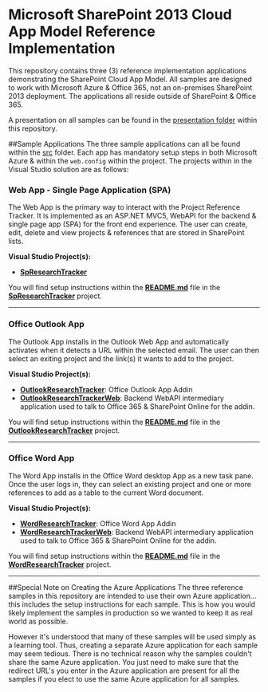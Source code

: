 Microsoft SharePoint 2013 Cloud App Model Reference Implementation
===========

This repository contains three (3) reference implementation applications demonstrating the SharePoint Cloud App Model. All samples are designed to work with Microsoft Azure & Office 365, not an on-premises SharePoint 2013 deployment. The applications all reside outside of SharePoint & Office 365.

A presentation on all samples can be found in the [presentation folder](presentation) within this repository.

##Sample Applications
The three sample applications can all be found within the [src](src) folder. Each app has mandatory setup steps in both Microsoft Azure & within the `web.config` within the project. The projects within in the Visual Studio solution are as follows:

### Web App - Single Page Application (SPA)
The Web App is the primary way to interact with the Project Reference Tracker. It is implemented as an ASP.NET MVC5, WebAPI for the backend & single page app (SPA) for the front end experience. The user can create, edit, delete and view projects & references that are stored in SharePoint lists.

**Visual Studio Project(s):**
- **[SpResearchTracker](/src/SpResearchTracker)**

You will find setup instructions within the **[README.md](/src/SpResearchTracker/README.md)** file in the **[SpResearchTracker](/src/SpResearchTracker)** project.

-----------------

### Office Outlook App
The Outlook App installs in the Outlook Web App and automatically activates when it detects a URL within the selected email. The user can then select an exiting project and the link(s) it wants to add to the project.

**Visual Studio Project(s):**
- **[OutlookResearchTracker](/src/OutlookResearchTracker)**: Office Outlook App Addin
- **[OutlookResearchTrackerWeb](/src/OutlookResearchTrackerWeb)**: Backend WebAPI intermediary application used to talk to Office 365 & SharePoint Online for the addin.

You will find setup instructions within the **[README.md](/src/OutlookResearchTracker/README.md)** file in the **[OutlookResearchTracker](/src/OutlookResearchTracker)** project.

-----------------

### Office Word App
The Word App installs in the Office Word desktop App as a new task pane. Once the user logs in, they can select an existing project and one or more references to add as a table to the current Word document.

**Visual Studio Project(s):**
- **[WordResearchTracker](/src/WordResearchTracker)**: Office Word App Addin
- **[WordResearchTrackerWeb](/src/WordResearchTrackerWeb)**: Backend WebAPI intermediary application used to talk to Office 365 & SharePoint Online for the addin.

You will find setup instructions within the **[README.md](/src/WordResearchTracker/README.md)** file in the **[WordResearchTracker](/src/WordResearchTracker)** project.

-----------------

##Special Note on Creating the Azure Applications
The three reference samples in this repository are intended to use their own Azure application... this includes the setup instructions for each sample. This is how you would likely implement the samples in production so we wanted to keep it as real world as possible.

However it's understood that many of these samples will be used simply as a learning tool. Thus, creating a separate Azure application for each sample may seem tedious. There is no technical reason why the samples couldn't share the same Azure application. You just need to make sure that the redirect URL's you enter in the Azure application are present for all the samples if you elect to use the same Azure application for all samples.
